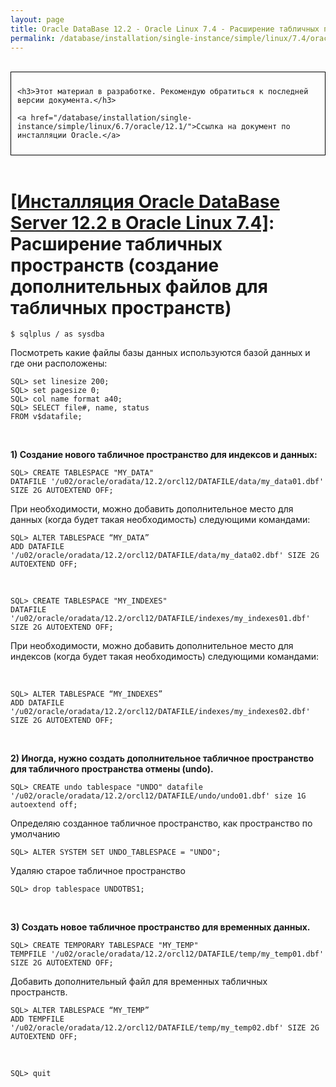 ```yaml
---
layout: page
title: Oracle DataBase 12.2 - Oracle Linux 7.4 - Расширение табличных пространств (создание дополнительных файлов для табличных пространств)
permalink: /database/installation/single-instance/simple/linux/7.4/oracle/12.2/oracle-additionals-datafiles/
---
```


<br/>

<div style="padding:10px; border:thin solid black;">

	<h3>Этот материал в разработке. Рекомендую обратиться к последней версии документа.</h3>

    <a href="/database/installation/single-instance/simple/linux/6.7/oracle/12.1/">Ссылка на документ по инсталляции Oracle.</a>

</div>

<br/>

# <a href="/database/installation/single-instance/simple/linux/7.4/oracle/12.2/">[Инсталляция Oracle DataBase Server 12.2 в Oracle Linux 7.4]</a>: Расширение табличных пространств (создание дополнительных файлов для табличных пространств)


	$ sqlplus / as sysdba


Посмотреть какие файлы базы данных используются базой данных и где они расположены:


	SQL> set linesize 200;
	SQL> set pagesize 0;
	SQL> col name format a40;
	SQL> SELECT file#, name, status
	FROM v$datafile;


<br/>

**1) Создание нового табличное пространство для индексов и данных:**


	SQL> CREATE TABLESPACE "MY_DATA"
	DATAFILE '/u02/oracle/oradata/12.2/orcl12/DATAFILE/data/my_data01.dbf' SIZE 2G AUTOEXTEND OFF;


При необходимости, можно добавить дополнительное место для данных (когда будет такая необходимость) следующими командами:


	SQL> ALTER TABLESPACE “MY_DATA”
	ADD DATAFILE  '/u02/oracle/oradata/12.2/orcl12/DATAFILE/data/my_data02.dbf' SIZE 2G AUTOEXTEND OFF;

<br/>

	SQL> CREATE TABLESPACE "MY_INDEXES"
	DATAFILE '/u02/oracle/oradata/12.2/orcl12/DATAFILE/indexes/my_indexes01.dbf' SIZE 2G AUTOEXTEND OFF;


При необходимости, можно добавить дополнительное место для индексов (когда будет такая необходимость) следующими командами:


<br/>

	SQL> ALTER TABLESPACE “MY_INDEXES”
	ADD DATAFILE  '/u02/oracle/oradata/12.2/orcl12/DATAFILE/indexes/my_indexes02.dbf' SIZE 2G AUTOEXTEND OFF;


<br/>

**2) Иногда, нужно создать дополнительное табличное пространство для табличного пространства отмены (undo).**


	SQL> CREATE undo tablespace "UNDO" datafile '/u02/oracle/oradata/12.2/orcl12/DATAFILE/undo/undo01.dbf' size 1G autoextend off;


Определяю созданное табличное пространство, как пространство по умолчанию

	SQL> ALTER SYSTEM SET UNDO_TABLESPACE = "UNDO";



Удаляю старое табличное пространство


	SQL> drop tablespace UNDOTBS1;


<br/>

**3) Создать новое табличное пространство для временных данных.**


	SQL> CREATE TEMPORARY TABLESPACE "MY_TEMP"
	TEMPFILE '/u02/oracle/oradata/12.2/orcl12/DATAFILE/temp/my_temp01.dbf' SIZE 2G AUTOEXTEND OFF;


Добавить дополнительный файл для временных табличных пространств.


	SQL> ALTER TABLESPACE “MY_TEMP”
	ADD TEMPFILE '/u02/oracle/oradata/12.2/orcl12/DATAFILE/temp/my_temp02.dbf' SIZE 2G AUTOEXTEND OFF;


<br/>

	SQL> quit
